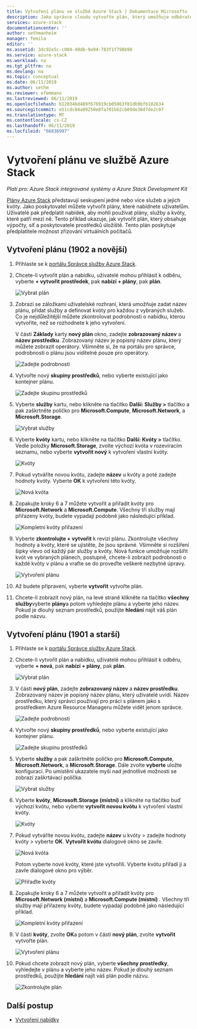 ```yaml
---
title: Vytvoření plánu ve službě Azure Stack | Dokumentace Microsoftu
description: Jako správce cloudu vytvořte plán, který umožňuje odběratelům zřizování virtuálních počítačů.
services: azure-stack
documentationcenter: ''
author: sethmanheim
manager: femila
editor: ''
ms.assetid: 3dc92e5c-c004-49db-9a94-783f1f798b98
ms.service: azure-stack
ms.workload: na
ms.tgt_pltfrm: na
ms.devlang: na
ms.topic: conceptual
ms.date: 06/11/2019
ms.author: sethm
ms.reviewer: efemmano
ms.lastreviewed: 06/11/2019
ms.openlocfilehash: b120346d489f676919cb05863f81db9bfb102634
ms.sourcegitcommit: e51cdc84a09250e8fa701bb2cb09de38d7de2c07
ms.translationtype: MT
ms.contentlocale: cs-CZ
ms.lasthandoff: 06/11/2019
ms.locfileid: "66836997"
---
```

# <a name="create-a-plan-in-azure-stack"></a>Vytvoření plánu ve službě Azure Stack

*Platí pro: Azure Stack integrované systémy a Azure Stack Development Kit*

[Plány Azure Stack](azure-stack-overview.md) představují seskupení jedné nebo více služeb a jejich kvóty. Jako poskytovatel můžete vytvořit plány, které nabídnete uživatelům. Uživatelé pak předplatit nabídek, aby mohli používat plány, služby a kvóty, které patří mezi ně. Tento příklad ukazuje, jak vytvořit plán, který obsahuje výpočty, síť a poskytovatele prostředků úložiště. Tento plán poskytuje předplatitele možnost zřizování virtuálních počítačů.

## <a name="create-a-plan-1902-and-later"></a>Vytvoření plánu (1902 a novější)

1. Přihlaste se k [portálu Správce služby Azure Stack](https://adminportal.local.azurestack.external).

2. Chcete-li vytvořit plán a nabídku, uživatelé mohou přihlásit k odběru, vyberte **+ vytvořit prostředek**, pak **nabízí + plány**, pak **plán**.
  
   ![Vybrat plán](media/azure-stack-create-plan/select-plan.png)

3. Zobrazí se záložkami uživatelské rozhraní, která umožňuje zadat název plánu, přidat služby a definovat kvóty pro každou z vybraných služeb. Co je nejdůležitější můžete zkontrolovat podrobnosti o nabídku, kterou vytvoříte, než se rozhodnete k jeho vytvoření.

   V části **Základy** karty **nový plán** okno, zadejte **zobrazovaný název** a **název prostředku**. Zobrazovaný název je popisný název plánu, který můžete zobrazit operátory. Všimněte si, že na portálu pro správce, podrobnosti o plánu jsou viditelné pouze pro operátory.

   ![Zadejte podrobnosti](media/azure-stack-create-plan/plan-name.png)

4. Vytvořte nový **skupiny prostředků**, nebo vyberte existující jako kontejner plánu.

   ![Zadejte skupinu prostředků](media/azure-stack-create-plan/resource-group.png)

5. Vyberte **služby** kartu, nebo klikněte na tlačítko **Další: Služby >** tlačítko a pak zaškrtněte políčko pro **Microsoft.Compute**, **Microsoft.Network**, a **Microsoft.Storage**.
  
   ![Vybrat služby](media/azure-stack-create-plan/services.png)

6. Vyberte **kvóty** kartu, nebo klikněte na tlačítko **Další: Kvóty >** tlačítko. Vedle položky **Microsoft.Storage**, zvolte výchozí kvóta v rozevíracím seznamu, nebo vyberte **vytvořit nový** k vytvoření vlastní kvóty.
  
   ![Kvóty](media/azure-stack-create-plan/quotas.png)

7. Pokud vytváříte novou kvótu, zadejte **název** u kvóty a poté zadejte hodnoty kvóty. Vyberte **OK** k vytvoření této kvóty.

   ![Nová kvóta](media/azure-stack-create-plan/new-quota.png)

8. Zopakujte kroky 6 a 7 můžete vytvořit a přiřadit kvóty pro **Microsoft.Network** a **Microsoft.Compute**. Všechny tři služby mají přiřazeny kvóty, budete vypadají podobně jako následující příklad.

   ![Kompletní kvóty přiřazení](media/azure-stack-create-plan/all-quotas-assigned.png)

9. Vyberte **zkontrolujte + vytvořit** k revizi plánu. Zkontrolujte všechny hodnoty a kvóty, které se ujistěte, že jsou správné. Všimněte si rozšíření šipky vlevo od každý pár služby a kvóty. Nová funkce umožňuje rozšířit kvót ve vybraných plánech, postupně, chcete-li zobrazit podrobnosti o každé kvóty v plánu a vraťte se do proveďte veškeré nezbytné úpravy.

   ![Vytvoření plánu](media/azure-stack-create-plan/create.png)

10. Až budete připravení, vyberte **vytvořit** vytvořte plán.

11. Chcete-li zobrazit nový plán, na levé straně klikněte na tlačítko **všechny služby**vyberte **plány**a potom vyhledejte plánu a vyberte jeho název. Pokud je dlouhý seznam prostředků, použijte **hledání** najít váš plán podle názvu.

## <a name="create-a-plan-1901-and-earlier"></a>Vytvoření plánu (1901 a starší)

1. Přihlaste se k [portálu Správce služby Azure Stack](https://adminportal.local.azurestack.external).

2. Chcete-li vytvořit plán a nabídku, uživatelé mohou přihlásit k odběru, vyberte **+ nová**, pak **nabízí + plány**, pak **plán**.
  
   ![Vybrat plán](media/azure-stack-create-plan/select-plan1901.png)

3. V části **nový plán**, zadejte **zobrazovaný název** a **název prostředku**. Zobrazovaný název je popisný název plánu, který uživatelé uvidí. Název prostředku, který správci používají pro práci s plánem jako s prostředkem Azure Resource Manageru můžete vidět jenom správce.

   ![Zadejte podrobnosti](media/azure-stack-create-plan/plan-name1901.png)

4. Vytvořte nový **skupiny prostředků**, nebo vyberte existující jako kontejner plánu.

   ![Zadejte skupinu prostředků](media/azure-stack-create-plan/resource-group1901.png)

5. Vyberte **služby** a pak zaškrtněte políčko pro **Microsoft.Compute**, **Microsoft.Network**, a **Microsoft.Storage**. Dále zvolte **vyberte** uložte konfiguraci. Po umístění ukazatele myši nad jednotlivé možnosti se zobrazí zaškrtávací políčka.
  
   ![Vybrat služby](media/azure-stack-create-plan/services1901.png)

6. Vyberte **kvóty**, **Microsoft.Storage (místní)** a klikněte na tlačítko buď výchozí kvótu, nebo vyberte **vytvořit novou kvótu** k vytvoření vlastní kvóty.
  
   ![Kvóty](media/azure-stack-create-plan/quotas1901.png)

7. Pokud vytváříte novou kvótu, zadejte **název** u kvóty > zadejte hodnoty kvóty > vyberte **OK**. **Vytvořit kvótu** dialogové okno se zavře.

   ![Nová kvóta](media/azure-stack-create-plan/new-quota1901.png)

   Potom vyberte nové kvóty, které jste vytvořili. Vyberte kvótu přiřadí ji a zavře dialogové okno pro výběr.
  
   ![Přiřaďte kvóty](media/azure-stack-create-plan/assign-quota1901.png)

8. Zopakujte kroky 6 a 7 můžete vytvořit a přiřadit kvóty pro **Microsoft.Network (místní)** a **Microsoft.Compute (místní)** . Všechny tři služby mají přiřazeny kvóty, budete vypadají podobně jako následující příklad.

   ![Kompletní kvóty přiřazení](media/azure-stack-create-plan/all-quotas-assigned1901.png)

9. V části **kvóty**, zvolte **OK**a potom v části **nový plán**, zvolte **vytvořit** vytvořte plán.

    ![Vytvoření plánu](media/azure-stack-create-plan/create1901.png)

10. Pokud chcete zobrazit nový plán, vyberte **všechny prostředky**, vyhledejte v plánu a vyberte jeho název. Pokud je dlouhý seznam prostředků, použijte **hledání** najít váš plán podle názvu.

    ![Zkontrolujte plán](media/azure-stack-create-plan/plan-overview1901.png)

## <a name="next-steps"></a>Další postup

* [Vytvoření nabídky](azure-stack-create-offer.md)
